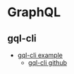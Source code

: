 # GraphQL

## gql-cli

* [gql-cli example](https://gql.readthedocs.io/en/latest/gql-cli/intro.html#examples)
    * [gql-cli github](https://github.com/graphql-python/gql.git)
